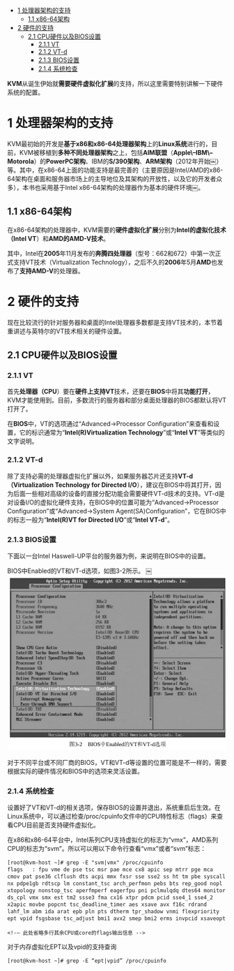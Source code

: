 
<!-- @import "[TOC]" {cmd="toc" depthFrom=1 depthTo=6 orderedList=false} -->

<!-- code_chunk_output -->

* [1 处理器架构的支持](#1-处理器架构的支持)
	* [1.1 x86\-64架构](#11-x86-64架构)
* [2 硬件的支持](#2-硬件的支持)
	* [2.1 CPU硬件以及BIOS设置](#21-cpu硬件以及bios设置)
		* [2.1.1 VT](#211-vt)
		* [2.1.2 VT\-d](#212-vt-d)
		* [2.1.3 BIOS设置](#213-bios设置)
		* [2.1.4 系统检查](#214-系统检查)

<!-- /code_chunk_output -->

**KVM**从诞生伊始就**需要硬件虚拟化扩展**的支持，所以这里需要特别讲解一下硬件系统的配置。

# 1 处理器架构的支持

KVM最初始的开发是**基于x86和x86\-64处理器架构**上的**Linux系统**进行的，目前，KVM被移植到**多种不同处理器架构**之上，包括**AIM联盟**（**Apple\–IBM\–Motorola**）的**PowerPC架构**、IBM的**S/390架构**、**ARM架构**（2012年开始￼）等。其中，在x86\-64上面的功能支持是最完善的（主要原因是Intel/AMD的x86\-64架构在桌面和服务器市场上的主导地位及其架构的开放性，以及它的开发者众多），本书也采用基于Intel x86\-64架构的处理器作为基本的硬件环境￼。

## 1.1 x86\-64架构

在x86\-64架构的处理器中，KVM需要的**硬件虚拟化扩展**分别为**Intel的虚拟化技术（Intel VT**）和**AMD的AMD\-V技术**。

其中，Intel在**2005**年11月发布的**奔腾四处理器**（型号：662和672）中第一次正式支持VT技术（Virtualization Technology），之后不久的**2006**年5月**AMD**也发布了**支持AMD\-V**的处理器。

# 2 硬件的支持

现在比较流行的针对服务器和桌面的Intel处理器多数都是支持VT技术的，本节着重讲述与英特尔的VT技术相关的硬件设置。

## 2.1 CPU硬件以及BIOS设置

### 2.1.1 VT

首先**处理器（CPU**）要在**硬件上支持VT**技术，还要在**BIOS**中将其**功能打开**，KVM才能使用到。目前，多数流行的服务器和部分桌面处理器的BIOS都默认将VT打开了。

在**BIOS**中，VT的选项通过“Advanced→Processor Configuration”来查看和设置，它的标识通常为“**Intel(R)Virtualization Technology**”或“**Intel VT**”等类似的文字说明。

### 2.1.2 VT\-d

除了支持必需的处理器虚拟化扩展以外，如果服务器芯片还支持**VT\-d（Virtualization Technology for Directed I/O**），建议在BIOS中将其打开，因为后面一些相对高级的设备的直接分配功能会需要硬件VT\-d技术的支持。VT\-d是对设备I/O的虚拟化硬件支持，在BIOS中的位置可能为“Advanced→Processor Configuration”或“Advanced→System Agent(SA)Configuration”，它在BIOS中的标志一般为“**Intel(R)VT for Directed I/O**”或“**Intel VT\-d**”。

### 2.1.3 BIOS设置

下面以一台Intel Haswell\-UP平台的服务器为例，来说明在BIOS中的设置。

BIOS中Enabled的VT和VT\-d选项，如图3-2所示。
￼
![](./images/2019-05-15-09-02-49.png)

对于不同平台或不同厂商的BIOS，VT和VT-d等设置的位置可能是不一样的，需要根据实际的硬件情况和BIOS中的选项来灵活设置。

### 2.1.4 系统检查

设置好了VT和VT\-d的相关选项，保存BIOS的设置并退出，系统重启后生效。在Linux系统中，可以通过检查/proc/cpuinfo文件中的CPU特性标志（flags）来查看CPU目前是否支持硬件虚拟化。

在x86和x86\-64平台中，Intel系列CPU支持虚拟化的标志为“vmx”，AMD系列CPU的标志为“svm”。所以可以用以下命令行查看“vmx”或者“svm”标志：

```
[root@kvm-host ~]# grep -E "svm|vmx" /proc/cpuinfo ￼
flags   : fpu vme de pse tsc msr pae mce cx8 apic sep mtrr pge mca cmov pat pse36 clflush dts acpi mmx fxsr sse sse2 ss ht tm pbe syscall nx pdpe1gb rdtscp lm constant_tsc arch_perfmon pebs bts rep_good nopl xtopology nonstop_tsc aperfmperf eagerfpu pni pclmulqdq dtes64 monitor ds_cpl vmx smx est tm2 ssse3 fma cx16 xtpr pdcm pcid sse4_1 sse4_2 x2apic movbe popcnt tsc_deadline_timer aes xsave avx f16c rdrand lahf_lm abm ida arat epb pln pts dtherm tpr_shadow vnmi flexpriority ept vpid fsgsbase tsc_adjust bmi1 avx2 smep bmi2 erms invpcid xsaveopt ￼
<!-– 此处省略多行其余CPU或core的flags输出信息 -->
```

对于内存虚拟化EPT以及vpid的支持查询

```
[root@kvm-host ~]# grep -E “ept|vpid” /proc/cpuinfo ￼

```